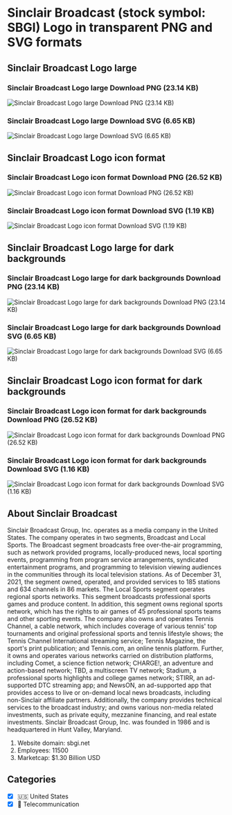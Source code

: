 # Sinclair Broadcast (stock symbol: SBGI) Logo in transparent PNG and SVG formats

## Sinclair Broadcast Logo large

### Sinclair Broadcast Logo large Download PNG (23.14 KB)

![Sinclair Broadcast Logo large Download PNG (23.14 KB)](/img/orig/SBGI_BIG-29808179.png)

### Sinclair Broadcast Logo large Download SVG (6.65 KB)

![Sinclair Broadcast Logo large Download SVG (6.65 KB)](/img/orig/SBGI_BIG-2b7911e8.svg)

## Sinclair Broadcast Logo icon format

### Sinclair Broadcast Logo icon format Download PNG (26.52 KB)

![Sinclair Broadcast Logo icon format Download PNG (26.52 KB)](/img/orig/SBGI-64edcf6b.png)

### Sinclair Broadcast Logo icon format Download SVG (1.19 KB)

![Sinclair Broadcast Logo icon format Download SVG (1.19 KB)](/img/orig/SBGI-90eaabe4.svg)

## Sinclair Broadcast Logo large for dark backgrounds

### Sinclair Broadcast Logo large for dark backgrounds Download PNG (23.14 KB)

![Sinclair Broadcast Logo large for dark backgrounds Download PNG (23.14 KB)](/img/orig/SBGI_BIG.D-43818f79.png)

### Sinclair Broadcast Logo large for dark backgrounds Download SVG (6.65 KB)

![Sinclair Broadcast Logo large for dark backgrounds Download SVG (6.65 KB)](/img/orig/SBGI_BIG.D-5648957e.svg)

## Sinclair Broadcast Logo icon format for dark backgrounds

### Sinclair Broadcast Logo icon format for dark backgrounds Download PNG (26.52 KB)

![Sinclair Broadcast Logo icon format for dark backgrounds Download PNG (26.52 KB)](/img/orig/SBGI.D-3a843694.png)

### Sinclair Broadcast Logo icon format for dark backgrounds Download SVG (1.16 KB)

![Sinclair Broadcast Logo icon format for dark backgrounds Download SVG (1.16 KB)](/img/orig/SBGI.D-fd5ae929.svg)

## About Sinclair Broadcast

Sinclair Broadcast Group, Inc. operates as a media company in the United States. The company operates in two segments, Broadcast and Local Sports. The Broadcast segment broadcasts free over-the-air programming, such as network provided programs, locally-produced news, local sporting events, programming from program service arrangements, syndicated entertainment programs, and programming to television viewing audiences in the communities through its local television stations. As of December 31, 2021, the segment owned, operated, and provided services to 185 stations and 634 channels in 86 markets. The Local Sports segment operates regional sports networks. This segment broadcasts professional sports games and produce content. In addition, this segment owns regional sports network, which has the rights to air games of 45 professional sports teams and other sporting events. The company also owns and operates Tennis Channel, a cable network, which includes coverage of various tennis' top tournaments and original professional sports and tennis lifestyle shows; the Tennis Channel International streaming service; Tennis Magazine, the sport's print publication; and Tennis.com, an online tennis platform. Further, it owns and operates various networks carried on distribution platforms, including Comet, a science fiction network; CHARGE!, an adventure and action-based network; TBD, a multiscreen TV network; Stadium, a professional sports highlights and college games network; STIRR, an ad-supported DTC streaming app; and NewsON, an ad-supported app that provides access to live or on-demand local news broadcasts, including non-Sinclair affiliate partners. Additionally, the company provides technical services to the broadcast industry; and owns various non-media related investments, such as private equity, mezzanine financing, and real estate investments. Sinclair Broadcast Group, Inc. was founded in 1986 and is headquartered in Hunt Valley, Maryland.

1. Website domain: sbgi.net
2. Employees: 11500
3. Marketcap: $1.30 Billion USD


## Categories
- [x] 🇺🇸 United States
- [x] 📡 Telecommunication
